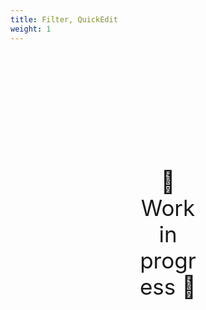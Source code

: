 ```yaml
---
title: Filter, QuickEdit
weight: 1
---
```

<div style="text-align: center; font-size:2.5em;margin: 200px;">🚧 Work in progress 🚧</div>